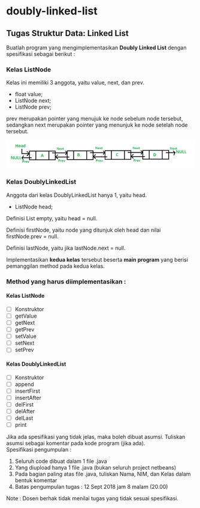 # doubly-linked-list

## Tugas Struktur Data: Linked List

Buatlah program yang mengimplementasikan **Doubly Linked List** dengan spesifikasi sebagai berikut :

### Kelas ListNode

Kelas ini memiliki 3 anggota, yaitu value, next, dan prev.

- float value;
- ListNode next;
- ListNode prev;

prev merupakan pointer yang menujuk ke node sebelum node tersebut, sedangkan next merupakan pointer yang menunjuk ke node setelah node tersebut.

![konsep doubly linked list](dlist.png)

### Kelas DoublyLinkedList

Anggota dari kelas DoublyLinkedList hanya 1, yaitu head.

- ListNode head;

Definisi List empty, yaitu head = null.

Definisi firstNode, yaitu node yang ditunjuk oleh head dan nilai firstNode.prev = null.

Definisi lastNode, yaitu jika lastNode.next = null.

Implementasikan **kedua kelas** tersebut beserta **main program** yang berisi pemanggilan method pada kedua kelas.

### Method yang harus diimplementasikan :

#### Kelas ListNode

- [ ] Konstruktor
- [ ] getValue
- [ ] getNext
- [ ] getPrev
- [ ] setValue
- [ ] setNext
- [ ] setPrev

#### Kelas DoublyLinkedList

- [ ] Konstruktor
- [ ] append
- [ ] insertFirst
- [ ] insertAfter
- [ ] delFirst
- [ ] delAfter
- [ ] delLast
- [ ] print

Jika ada spesifikasi yang tidak jelas, maka boleh dibuat asumsi. Tuliskan asumsi sebagai komentar pada kode program (jika ada).  
Spesifikasi pengumpulan :

1. Seluruh code dibuat dalam 1 file .java
2. Yang diupload hanya 1 file .java (bukan seluruh project netbeans)
3. Pada bagian paling atas file .java, tuliskan Nama, NIM, dan Kelas dalam bentuk komentar
4. Batas pengumpulan tugas : 12 Sept 2018 jam 8 malam (20.00)

Note : Dosen berhak tidak menilai tugas yang tidak sesuai spesifikasi.